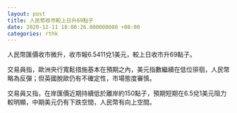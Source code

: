 ```yaml
---
layout: post
title: 人民幣收市較上日升69點子
date: 2020-12-11 18:00:26.000000000 +08:00
categories: rthk
---
```


人民幣匯價收市微升，收市報6.5411兌1美元，較上日收市升69點子。

交易員指，歐洲央行寬鬆措施基本在預期之內，美元指數繼續在低位徘徊，人民幣略為反彈；但英國脫歐仍有不確定性，市場態度審慎。

交易員又指，在岸匯價近期持續低於離岸約150點子，預期短期在6.5兌1美元阻力較明顯，中期美元仍有下跌空間，人民幣有向上空間。
